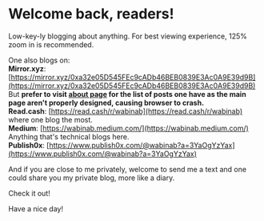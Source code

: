 # Welcome back, readers! 

Low-key-ly blogging about anything. For best viewing experience, 125% zoom in is recommended. 

One also blogs on:  
**Mirror.xyz**: [https://mirror.xyz/0xa32e05D545FEc9cADb46BEB0839E3Ac0A9E39d9B](https://mirror.xyz/0xa32e05D545FEc9cADb46BEB0839E3Ac0A9E39d9B)  But **prefer to visit [about page](https://wabinab.github.io/about) for the list of posts one have as the main page aren't properly designed, causing browser to crash.**  
**Read.cash**: [https://read.cash/r/wabinab](https://read.cash/r/wabinab) where one blog the most.  
**Medium**: [https://wabinab.medium.com/](https://wabinab.medium.com/) Anything that's technical blogs here.  
**Publish0x**: [https://www.publish0x.com/@wabinab?a=3YaOgYzYax](https://www.publish0x.com/@wabinab?a=3YaOgYzYax)  

And if you are close to me privately, welcome to send me a text and one could share you my private blog, more like a diary.  

Check it out! 

Have a nice day! 
